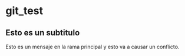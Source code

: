 # git_test
## Esto es un subtitulo

Esto es un mensaje en la rama principal y esto
va a causar un conflicto.
